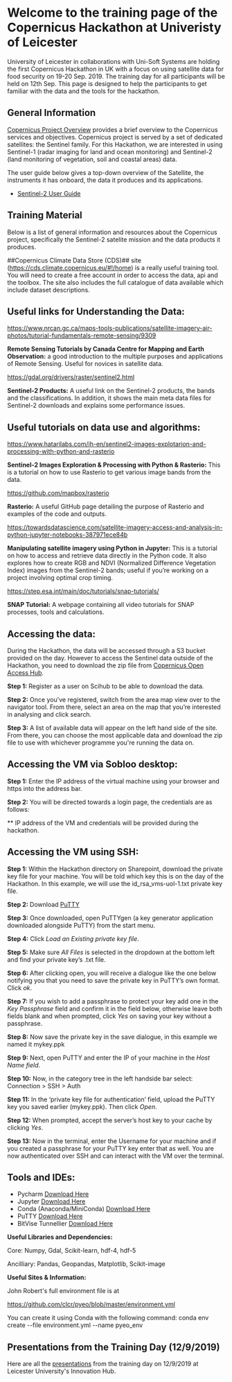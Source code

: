 # Welcome to the training page of the Copernicus Hackathon at Univeristy of Leicester
University of Leicester in collaborations with Uni-Soft Systems are holding the first Copernicus Hackathon in UK with a focus on using satellite data for food security on 19-20 Sep. 2019. The training day for all participants will be held on 12th Sep. This page is designed to help the participants to get familiar with the data and the tools for the hackathon.

## General Information
[Copernicus Project Overview](https://www.copernicus.eu/en/about-copernicus/copernicus-brief) provides a brief overview to the Copernicus services and objectives. Copernicus project is served by a set of dedicated satellites: the Sentinel family. For this Hackathon, we are interested in using Sentinel-1 (radar imaging for land and ocean monitoring) and Sentinel-2 (land monitoring of vegetation, soil and coastal areas) data. 

The user guide below gives a top-down overview of the Satellite, the instruments it has onboard, the data it produces and its applications.

- [Sentinel-2 User Guide](https://sentinel.esa.int/web/sentinel/user-guides/sentinel-2-msi)

## Training Material
Below is a list of general information and resources about the Copernicus project, specifically the Sentinel-2 satelite mission and the data products it produces.

##Copernicus Climate Data Store (CDS)## site (https://cds.climate.copernicus.eu/#!/home) is a really useful training tool. You will need to create a free account in order to access the data, api and the toolbox. The site also includes the full catalogue of data available which include dataset descriptions.

## Useful links for Understanding the Data: 

https://www.nrcan.gc.ca/maps-tools-publications/satellite-imagery-air-photos/tutorial-fundamentals-remote-sensing/9309  

**Remote Sensing Tutorials by Canada Centre for Mapping and Earth Observation:** a good introduction to the multiple purposes and applications of Remote Sensing. Useful for novices in satellite data.  

https://gdal.org/drivers/raster/sentinel2.html 

**Sentinel-2 Products:** A useful link on the Sentinel-2 products, the bands and the classifications. In addition, it shows the main meta data files for Sentinel-2 downloads and explains some performance issues.  
 
 
## Useful tutorials on data use and algorithms:  

https://www.hatarilabs.com/ih-en/sentinel2-images-explotarion-and-processing-with-python-and-rasterio 

**Sentinel-2 Images Exploration & Processing with Python & Rasterio:** This is a tutorial on how to use Rasterio to get various image bands from the data.  

https://github.com/mapbox/rasterio 

**Rasterio:** A useful GitHub page detailing the purpose of Rasterio and examples of the code and outputs.  

https://towardsdatascience.com/satellite-imagery-access-and-analysis-in-python-jupyter-notebooks-387971ece84b 

**Manipulating satellite imagery using Python in Jupyter:** This is a tutorial on how to access and retrieve data directly in the Python code. It also explores how to create RGB and NDVI (Normalized Difference Vegetation Index) images from the Sentinel-2 bands; useful if you’re working on a project involving optimal crop timing.  

https://step.esa.int/main/doc/tutorials/snap-tutorials/ 

**SNAP Tutorial:** A webpage containing all video tutorials for SNAP processes, tools and calculations.  

## Accessing the data: 

During the Hackathon, the data will be accessed through a S3 bucket provided on the day. However to access the Sentinel data outside of the Hackathon, you need to download the zip file from [Copernicus Open Access Hub](https://scihub.copernicus.eu/dhus/#/home). 

**Step 1:** Register as a user on Scihub to be able to download the data. 

**Step 2:** Once you’ve registered, switch from the area map view over to the navigator tool. From there, select an area on the map that you’re interested in analysing and click search. 

**Step 3:** A list of available data will appear on the left hand side of the site. From there, you can choose the most applicable data and download the zip file to use with whichever programme you're running the data on. 

## Accessing the VM via Sobloo desktop: 

**Step 1:** Enter the IP address of the virtual machine using your browser and https into the address bar.

**Step 2:** You will be directed towards a login page, the credentials are as follows:

** IP address of the VM and credentials will be provided during the hackathon.
   
## Accessing the VM using SSH: 

**Step 1:** Within the Hackathon directory on Sharepoint, download the private key file for your machine. You will be told which key this is on the day of the Hackathon. In this example, we will use the id_rsa_vms-uol-1.txt private key file.

**Step 2:** Download [PuTTY](https://www.chiark.greenend.org.uk/~sgtatham/putty/latest.html)

**Step 3:** Once downloaded, open PuTTYgen (a key generator application downloaded alongside PuTTY) from the start menu.

**Step 4:** Click *Load an Existing private key file*. 

**Step 5:** Make sure *All Files* is selected in the dropdown at the bottom left and find your private key’s .txt file. 

**Step 6:** After clicking open, you will receive a dialogue like the one below notifying you that you need to save the private key in PuTTY’s own format. Click *ok*. 

**Step 7:** If you wish to add a passphrase to protect your key add one in the *Key Passphrase* field and confirm it in the field below, otherwise leave both fields blank and when prompted, click *Yes* on saving your key without a passphrase. 

**Step 8:** Now save the private key in the save dialogue, in this example we named it mykey.ppk 

**Step 9:** Next, open PuTTY and enter the IP of your machine in the *Host Name field*.

**Step 10:** Now, in the category tree in the left handside bar select: Connection >  SSH > Auth 

**Step 11:** In the ‘private key file for authentication’ field, upload the PuTTY key you saved earlier (mykey.ppk). Then click *Open*. 

**Step 12:** When prompted, accept the server’s host key to your cache by clicking *Yes*. 

**Step 13:** Now in the terminal, enter the Username for your machine and if you created a passphrase for your PuTTY key enter that as well. You are now authenticated over SSH and can interact with the VM over the terminal. 

## Tools and IDEs: 
* Pycharm [Download Here](https://www.jetbrains.com/pycharm/download/#section=windows)
* Jupyter [Download Here](https://jupyter.org/install)
* Conda (Anaconda/MiniConda) [Download Here](https://www.anaconda.com/distribution/)
* PuTTY [Download Here](https://www.chiark.greenend.org.uk/~sgtatham/putty/latest.html)
* BitVise Tunnellier [Download Here](https://www.bitvise.com/ssh-client-download)

**Useful Libraries and Dependencies:**

Core: Numpy, Gdal, Scikit-learn, hdf-4, hdf-5

Ancilliary: Pandas, Geopandas, Matplotlib, Scikit-image

**Useful Sites & Information:**

John Robert's full environment file is at 

https://github.com/clcr/pyeo/blob/master/environment.yml

You can create it using Conda with the following command:
conda env create --file environment.yml --name pyeo_env

## Presentations from the Training Day (12/9/2019)
Here are all the [presentations](https://github.com/UoLHackathons/CopernicusHackathonPage/tree/master/Training%20day%20presentations) from the training day on 12/9/2019 at Leicester University's Innovation Hub. 

